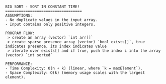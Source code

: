     BIG SORT - SORT IN CONSTANT TIME! 
    ==================================
    ASSUMPTIONS:
    - No duplicate values in the input array.
    - Input contains only positive integers.

    PROGRAM FLOW:
     > create an array (vector) `int arr[]`
     > create sparse presence array (vector) `bool exists[]`, true indicates presence, its index indicates value
     > iterate over exists[] and if true, push the index i into the array (vector) `int sorted`

    PERFORMANCE:
    - Time Complexity: O(n + k) (linear, where `k = maxElement`).
    - Space Complexity: O(k) (memory usage scales with the largest element).
